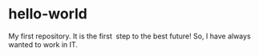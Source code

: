 # hello-world
My first repository.
It is the first  step to the best future! So, I have always wanted to work in IT.
